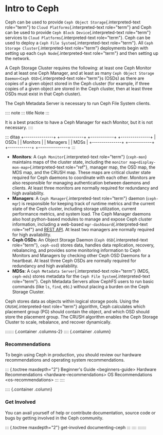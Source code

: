 # Intro to Ceph

Ceph can be used to provide `Ceph Object Storage`{.interpreted-text
role="term"} to `Cloud
Platforms`{.interpreted-text role="term"} and Ceph can be used to
provide `Ceph Block Device`{.interpreted-text role="term"} services to
`Cloud Platforms`{.interpreted-text role="term"}. Ceph can be used to
deploy a `Ceph File
System`{.interpreted-text role="term"}. All
`Ceph Storage Cluster`{.interpreted-text role="term"} deployments begin
with setting up each `Ceph Node`{.interpreted-text role="term"} and then
setting up the network.

A Ceph Storage Cluster requires the following: at least one Ceph Monitor
and at least one Ceph Manager, and at least as many `Ceph Object Storage
Daemon<Ceph OSD>`{.interpreted-text role="term"}s (OSDs) as there are
copies of a given object stored in the Ceph cluster (for example, if
three copies of a given object are stored in the Ceph cluster, then at
least three OSDs must exist in that Ceph cluster).

The Ceph Metadata Server is necessary to run Ceph File System clients.

:::: note
::: title
Note
:::

It is a best practice to have a Ceph Manager for each Monitor, but it is
not necessary.
::::

::: ditaa
+\-\-\-\-\-\-\-\-\-\-\-\-\-\--+ +\-\-\-\-\-\-\-\-\-\-\--+
+\-\-\-\-\-\-\-\-\-\-\--+ +\-\-\-\-\-\-\-\-\-\-\-\-\-\--+ \| OSDs \| \|
Monitors \| \| Managers \| \| MDSs \| +\-\-\-\-\-\-\-\-\-\-\-\-\-\--+
+\-\-\-\-\-\-\-\-\-\-\--+ +\-\-\-\-\-\-\-\-\-\-\--+
+\-\-\-\-\-\-\-\-\-\-\-\-\-\--+
:::

-   **Monitors**: A `Ceph Monitor`{.interpreted-text role="term"}
    (`ceph-mon`) maintains maps of the cluster state, including the
    `monitor map<display-mon-map>`{.interpreted-text role="ref"},
    manager map, the OSD map, the MDS map, and the CRUSH map. These maps
    are critical cluster state required for Ceph daemons to coordinate
    with each other. Monitors are also responsible for managing
    authentication between daemons and clients. At least three monitors
    are normally required for redundancy and high availability.
-   **Managers**: A `Ceph Manager`{.interpreted-text role="term"} daemon
    (`ceph-mgr`) is responsible for keeping track of runtime metrics and
    the current state of the Ceph cluster, including storage
    utilization, current performance metrics, and system load. The Ceph
    Manager daemons also host python-based modules to manage and expose
    Ceph cluster information, including a web-based
    `mgr-dashboard`{.interpreted-text role="ref"} and [REST
    API](../../mgr/restful). At least two managers are normally required
    for high availability.
-   **Ceph OSDs**: An Object Storage Daemon
    (`Ceph OSD`{.interpreted-text role="term"}, `ceph-osd`) stores data,
    handles data replication, recovery, rebalancing, and provides some
    monitoring information to Ceph Monitors and Managers by checking
    other Ceph OSD Daemons for a heartbeat. At least three Ceph OSDs are
    normally required for redundancy and high availability.
-   **MDSs**: A `Ceph Metadata Server`{.interpreted-text role="term"}
    (MDS, `ceph-mds`) stores metadata for the
    `Ceph File System`{.interpreted-text role="term"}. Ceph Metadata
    Servers allow CephFS users to run basic commands (like `ls`, `find`,
    etc.) without placing a burden on the Ceph Storage Cluster.

Ceph stores data as objects within logical storage pools. Using the
`CRUSH`{.interpreted-text role="term"} algorithm, Ceph calculates which
placement group (PG) should contain the object, and which OSD should
store the placement group. The CRUSH algorithm enables the Ceph Storage
Cluster to scale, rebalance, and recover dynamically.

::::::: {.container .columns-2}
:::: {.container .column}
<h3>Recommendations</h3>

To begin using Ceph in production, you should review our hardware
recommendations and operating system recommendations.

::: {.toctree maxdepth="2"}
Beginner\'s Guide \<beginners-guide\> Hardware Recommendations
\<hardware-recommendations\> OS Recommendations \<os-recommendations\>
:::
::::

:::: {.container .column}
<h3>Get Involved</h3>

You can avail yourself of help or contribute documentation, source code
or bugs by getting involved in the Ceph community.

::: {.toctree maxdepth="2"}
get-involved documenting-ceph
:::
::::
:::::::
